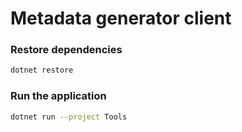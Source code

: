 ﻿# Metadata generator client

### Restore dependencies

```bash
dotnet restore
```

### Run the application

```bash
dotnet run --project Tools
```

